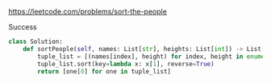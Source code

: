 https://leetcode.com/problems/sort-the-people


Success


```python
class Solution:
    def sortPeople(self, names: List[str], heights: List[int]) -> List[str]:
        tuple_list = [(names[index], height) for index, height in enumerate(heights)]
        tuple_list.sort(key=lambda x: x[1], reverse=True)
        return [one[0] for one in tuple_list]
```
